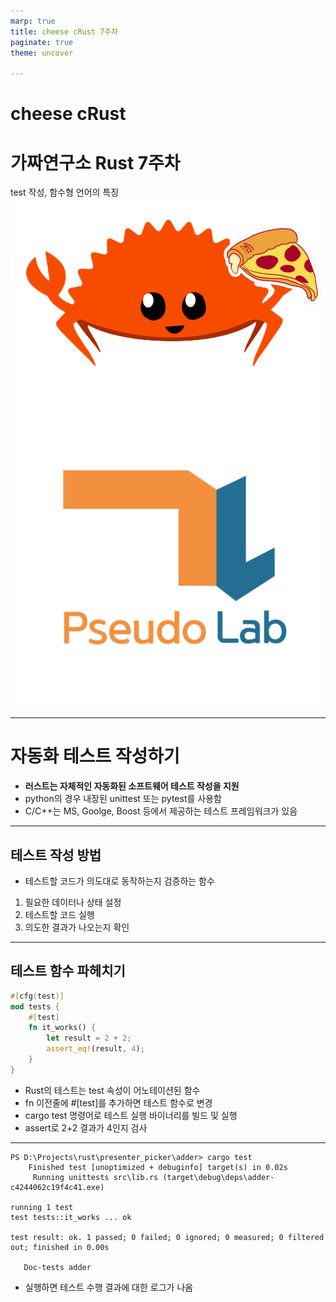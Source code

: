 ```yaml
---
marp: true
title: cheese cRust 7주차
paginate: true
theme: uncover

---
```

<style>
{
    font-size: 30px
}
</style>

# **cheese cRust** 
# 가짜연구소 Rust 7주차
test 작성, 함수형 언어의 특징
![height:300px](../images/study_logo.png) ![height:300px](../images/pseudo_lab_logo.jpg)

---

# 자동화 테스트 작성하기

- **러스트는 자체적인 자동화된 소프트웨어 테스트 작성을 지원**
- python의 경우 내장된 unittest 또는 pytest를 사용함
- C/C++는 MS, Goolge, Boost 등에서 제공하는 테스트 프레임워크가 있음

---

## 테스트 작성 방법

- 테스트할 코드가 의도대로 동작하는지 검증하는 함수
1. 필요한 데이터나 상태 설정
2. 테스트할 코드 실행
3. 의도한 결과가 나오는지 확인

---

## 테스트 함수 파헤치기

```rust
#[cfg(test)]
mod tests {
    #[test]
    fn it_works() {
        let result = 2 + 2;
        assert_eq!(result, 4);
    }
}
```

- Rust의 테스트는 test 속성이 어노테이션된 함수
- fn 이전줄에 #[test]를 추가하면 테스트 함수로 변경
- cargo test 명령어로 테스트 실행 바이너리를 빌드 및 실행
- assert로 2+2 결과가 4인지 검사

---

```
PS D:\Projects\rust\presenter_picker\adder> cargo test
    Finished test [unoptimized + debuginfo] target(s) in 0.02s                  
     Running unittests src\lib.rs (target\debug\deps\adder-c4244062c19f4c41.exe)

running 1 test                                                                               
test tests::it_works ... ok                                                                  
                                                                                             
test result: ok. 1 passed; 0 failed; 0 ignored; 0 measured; 0 filtered out; finished in 0.00s

   Doc-tests adder
```

- 실행하면 테스트 수행 결과에 대한 로그가 나옴
